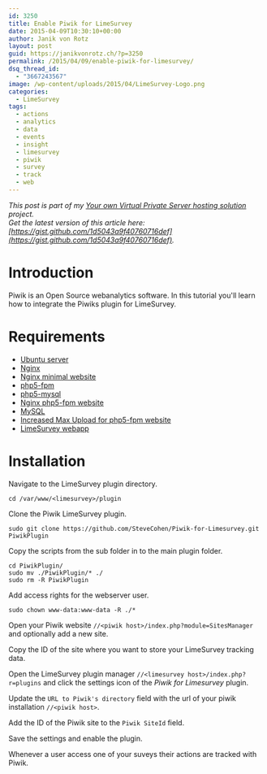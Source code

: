 ```yaml
---
id: 3250
title: Enable Piwik for LimeSurvey
date: 2015-04-09T10:30:10+00:00
author: Janik von Rotz
layout: post
guid: https://janikvonrotz.ch/?p=3250
permalink: /2015/04/09/enable-piwik-for-limesurvey/
dsq_thread_id:
  - "3667243567"
image: /wp-content/uploads/2015/04/LimeSurvey-Logo.png
categories:
  - LimeSurvey
tags:
  - actions
  - analytics
  - data
  - events
  - insight
  - limesurvey
  - piwik
  - survey
  - track
  - web
---
```

*This post is part of my [Your own Virtual Private Server hosting solution](https://janikvonrotz.ch/your-own-virtual-private-server-hosting-solution/) project.*  
*Get the latest version of this article here: [https://gist.github.com/1d5043a9f40760716def](https://gist.github.com/1d5043a9f40760716def).*  

# Introduction

Piwik is an Open Source webanalytics software. In this tutorial you'll learn how to integrate the Piwiks plugin for LimeSurvey.
<!--more-->
# Requirements

* [Ubuntu server](https://janikvonrotz.ch/2014/03/13/deploy-ubuntu-server/)
* [Nginx](https://janikvonrotz.ch/2014/03/31/install-nginx/)
* [Nginx minimal website](https://janikvonrotz.ch/2014/04/01/nginx-minimal-website/)
* [php5-fpm](https://janikvonrotz.ch/2014/03/20/install-php5-fpm/)
* [php5-mysql](https://janikvonrotz.ch/2014/03/25/install-php5-modules/)
* [Nginx php5-fpm website](https://janikvonrotz.ch/2014/04/11/install-nginx-php5-fpm-website/)
* [MySQL](https://janikvonrotz.ch/2014/04/07/install-mysql/)
* [Increased Max Upload for php5-fpm website](https://janikvonrotz.ch/2014/04/11/increase-max-upload-for-php5-fpm-website/)
* [LimeSurvey webapp](https://janikvonrotz.ch/2015/04/08/install-limesurvey-webapp/)

# Installation

Navigate to the LimeSurvey plugin directory.

    cd /var/www/<limesurvey>/plugin

Clone the Piwik LimeSurvey plugin.

    sudo git clone https://github.com/SteveCohen/Piwik-for-Limesurvey.git PiwikPlugin

Copy the scripts from the sub folder in to the main plugin folder.

    cd PiwikPlugin/
    sudo mv ./PiwikPlugin/* ./
    sudo rm -R PiwikPlugin

Add access rights for the webserver user.

    sudo chown www-data:www-data -R ./*

Open your Piwik website `//<piwik host>/index.php?module=SitesManager` and optionally add a new site.

Copy the ID of the site where you want to store your LimeSurvey tracking data.

Open the LimeSurvey plugin manager `//<limesurvey host>/index.php?r=plugins` and click the settings icon of the *Piwik for Limesurvey* plugin.

Update the `URL to Piwik's directory` field with the url of your piwik installation `//<piwik host>`.

Add the ID of the Piwik site to the `Piwik SiteId` field.

Save the settings and enable the plugin.

Whenever a user access one of your suveys their actions are tracked with Piwik. 